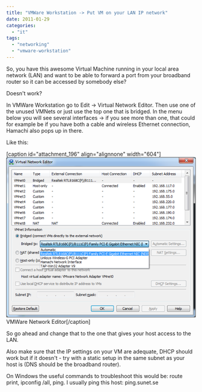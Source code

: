 ```yaml
---
title: "VMWare Workstation -> Put VM on your LAN IP network"
date: 2011-01-29
categories: 
  - "it"
tags: 
  - "networking"
  - "vmware-workstation"
---
```


So, you have this awesome Virtual Machine running in your local area network (LAN) and want to be able to forward a port from your broadband router so it can be accessed by somebody else?

Doesn't work?

In VMWare Workstation go to Edit -> Virtual Network Editor. Then use one of the unused VMNets or just use the top one that is bridged. In the menu below you will see several interfaces -> if you see more than one, that could for example be if you have both a cable and wireless Ethernet connection, Hamachi also pops up in there.

Like this:

\[caption id="attachment\_196" align="alignnone" width="604"\][![VMWare Network Editor](images/vmware_vne.png "vmware_vne")](http://www.guldmyr.com/blog/wp-content/uploads/vmware_vne.png) VMWare Network Editor\[/caption\]

So go ahead and change that to the one that gives your host access to the LAN.

Also make sure that the IP settings on your VM are adequate, DHCP should work but if it doesn't - try with a static setup in the same subnet as your host is (DNS should be the broadband router).

On Windows the useful commands to troubleshoot this would be: route print, ipconfig /all, ping. I usually ping this host: ping.sunet.se
